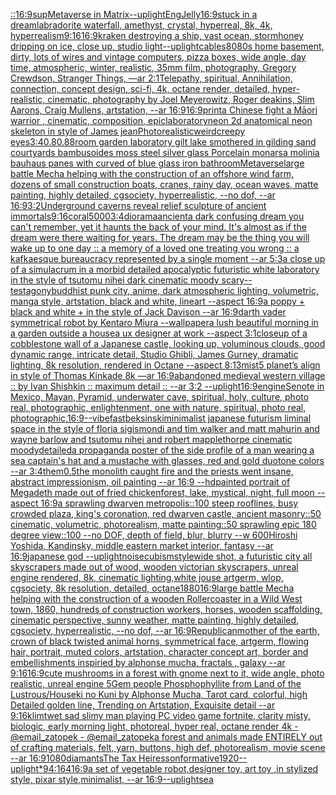 [::](https://www.ebank.nz/aiartgenerator?category=%3A%3A)[16:9](https://www.ebank.nz/aiartgenerator?category=16%3A9)[sup](https://www.ebank.nz/aiartgenerator?category=sup)[Metaverse in Matrix](https://www.ebank.nz/aiartgenerator?category=Metaverse%2520in%2520Matrix)[--uplight](https://www.ebank.nz/aiartgenerator?category=--uplight)[Eng](https://www.ebank.nz/aiartgenerator?category=Eng)[Jelly](https://www.ebank.nz/aiartgenerator?category=Jelly)[16:9](https://www.ebank.nz/aiartgenerator?category=16%3A9)[stuck in a dream](https://www.ebank.nz/aiartgenerator?category=stuck%2520in%2520a%2520dream)[labradorite waterfall, amethyst, crystal, hyperreal, 8k, 4k, hyperrealism](https://www.ebank.nz/aiartgenerator?category=labradorite%2520waterfall%2C%2520amethyst%2C%2520crystal%2C%2520hyperreal%2C%25208k%2C%25204k%2C%2520hyperrealism)[9:16](https://www.ebank.nz/aiartgenerator?category=9%3A16)[16:9](https://www.ebank.nz/aiartgenerator?category=16%3A9)[kraken destroying a ship, vast ocean, storm](https://www.ebank.nz/aiartgenerator?category=kraken%2520destroying%2520a%2520ship%2C%2520vast%2520ocean%2C%2520storm)[honey dripping on ice, close up, studio light](https://www.ebank.nz/aiartgenerator?category=honey%2520dripping%2520on%2520ice%2C%2520close%2520up%2C%2520studio%2520light)[--uplight](https://www.ebank.nz/aiartgenerator?category=--uplight)[cables](https://www.ebank.nz/aiartgenerator?category=cables)[80](https://www.ebank.nz/aiartgenerator?category=80)[80s home basement, dirty, lots of wires and vintage computers, pizza boxes, wide angle, day time, atmospheric, winter, realistic, 35mm film, photography, Gregory Crewdson, Stranger Things, —ar 2:1](https://www.ebank.nz/aiartgenerator?category=80s%2520home%2520basement%2C%2520dirty%2C%2520lots%2520of%2520wires%2520and%2520vintage%2520computers%2C%2520pizza%2520boxes%2C%2520wide%2520angle%2C%2520day%2520time%2C%2520atmospheric%2C%2520winter%2C%2520realistic%2C%252035mm%2520film%2C%2520photography%2C%2520Gregory%2520Crewdson%2C%2520Stranger%2520Things%2C%2520%E2%80%94ar%25202%3A1)[Telepathy, spiritual, Annihilation, connection, concept design, sci-fi, 4k, octane render, detailed, hyper-realistic, cinematic, photography by Joel Meyerowitz, Roger deakins, Slim Aarons, Craig Mullens, artstation, --ar 16:9](https://www.ebank.nz/aiartgenerator?category=Telepathy%2C%2520spiritual%2C%2520Annihilation%2C%2520connection%2C%2520concept%2520design%2C%2520sci-fi%2C%25204k%2C%2520octane%2520render%2C%2520detailed%2C%2520hyper-realistic%2C%2520cinematic%2C%2520photography%2520by%2520Joel%2520Meyerowitz%2C%2520Roger%2520deakins%2C%2520Slim%2520Aarons%2C%2520Craig%2520Mullens%2C%2520artstation%2C%2520--ar%252016%3A9)[16:9](https://www.ebank.nz/aiartgenerator?category=16%3A9)[print](https://www.ebank.nz/aiartgenerator?category=print)[a Chinese fight a Māori warrior , cinematic, composition, epic](https://www.ebank.nz/aiartgenerator?category=a%2520Chinese%2520fight%2520a%2520M%C4%81ori%2520warrior%2520%2C%2520cinematic%2C%2520composition%2C%2520epic)[laboratory](https://www.ebank.nz/aiartgenerator?category=laboratory)[neon 2d anatomical neon skeleton in style of James jean](https://www.ebank.nz/aiartgenerator?category=neon%25202d%2520anatomical%2520neon%2520skeleton%2520in%2520style%2520of%2520James%2520jean)[Photorealistic](https://www.ebank.nz/aiartgenerator?category=Photorealistic)[weird](https://www.ebank.nz/aiartgenerator?category=weird)[creepy eyes](https://www.ebank.nz/aiartgenerator?category=creepy%2520eyes)[3:4](https://www.ebank.nz/aiartgenerator?category=3%3A4)[0.8](https://www.ebank.nz/aiartgenerator?category=0.8)[0.88](https://www.ebank.nz/aiartgenerator?category=0.88)[room garden laboratory  gilt lake  smothered in gilding sand courtyards bambusoides moss steel silver glass  Porcelain monarsa molinia bauhaus panes with curved of blue glass iron bathroom](https://www.ebank.nz/aiartgenerator?category=room%2520garden%2520laboratory%2520%2520gilt%2520lake%2520%2520smothered%2520in%2520gilding%2520sand%2520courtyards%2520bambusoides%2520moss%2520steel%2520silver%2520glass%2520%2520Porcelain%2520monarsa%2520molinia%2520bauhaus%2520panes%2520with%2520curved%2520of%2520blue%2520glass%2520iron%2520bathroom)[Metaverse](https://www.ebank.nz/aiartgenerator?category=Metaverse)[large battle Mecha helping with the construction of an offshore wind farm, dozens of small construction boats, cranes, rainy day, ocean waves, matte painting, highly detailed, cgsociety, hyperrealistic, --no dof, --ar 16:9](https://www.ebank.nz/aiartgenerator?category=large%2520battle%2520Mecha%2520helping%2520with%2520the%2520construction%2520of%2520an%2520offshore%2520wind%2520farm%2C%2520dozens%2520of%2520small%2520construction%2520boats%2C%2520cranes%2C%2520rainy%2520day%2C%2520ocean%2520waves%2C%2520matte%2520painting%2C%2520highly%2520detailed%2C%2520cgsociety%2C%2520hyperrealistic%2C%2520--no%2520dof%2C%2520--ar%252016%3A9)[3:2](https://www.ebank.nz/aiartgenerator?category=3%3A2)[Underground caverns reveal relief sculpture of ancient immortals](https://www.ebank.nz/aiartgenerator?category=Underground%2520caverns%2520reveal%2520relief%2520sculpture%2520of%2520ancient%2520immortals)[9:16](https://www.ebank.nz/aiartgenerator?category=9%3A16)[coral](https://www.ebank.nz/aiartgenerator?category=coral)[5000](https://www.ebank.nz/aiartgenerator?category=5000)[3:4](https://www.ebank.nz/aiartgenerator?category=3%3A4)[diorama](https://www.ebank.nz/aiartgenerator?category=diorama)[ancient](https://www.ebank.nz/aiartgenerator?category=ancient)[a dark confusing dream you can't remember, yet it haunts the back of your mind. It's almost as if the dream were there waiting for years. The dream may be the thing you will wake up to one day :: a memory of a loved one treating you wrong :: a kafkaesque bureaucracy represented by a single moment --ar 5:3](https://www.ebank.nz/aiartgenerator?category=a%2520dark%2520confusing%2520dream%2520you%2520can%27t%2520remember%2C%2520yet%2520it%2520haunts%2520the%2520back%2520of%2520your%2520mind.%2520It%27s%2520almost%2520as%2520if%2520the%2520dream%2520were%2520there%2520waiting%2520for%2520years.%2520The%2520dream%2520may%2520be%2520the%2520thing%2520you%2520will%2520wake%2520up%2520to%2520one%2520day%2520%3A%3A%2520a%2520memory%2520of%2520a%2520loved%2520one%2520treating%2520you%2520wrong%2520%3A%3A%2520a%2520kafkaesque%2520bureaucracy%2520represented%2520by%2520a%2520single%2520moment%2520--ar%25205%3A3)[a close up of a simulacrum in a morbid detailed apocalyptic futuristic white laboratory in the style of tsutomu nihei dark cinematic moody scary](https://www.ebank.nz/aiartgenerator?category=a%2520close%2520up%2520of%2520a%2520simulacrum%2520in%2520a%2520morbid%2520detailed%2520apocalyptic%2520futuristic%2520white%2520laboratory%2520in%2520the%2520style%2520of%2520tsutomu%2520nihei%2520dark%2520cinematic%2520moody%2520scary)[--test](https://www.ebank.nz/aiartgenerator?category=--test)[agony](https://www.ebank.nz/aiartgenerator?category=agony)[buddhist punk city, anime, dark atmospheric lighting, volumetric, manga style, artstation, black and white, lineart --aspect 16:9](https://www.ebank.nz/aiartgenerator?category=buddhist%2520punk%2520city%2C%2520anime%2C%2520dark%2520atmospheric%2520lighting%2C%2520volumetric%2C%2520manga%2520style%2C%2520artstation%2C%2520black%2520and%2520white%2C%2520lineart%2520--aspect%252016%3A9)[a poppy  + black and white + in the style of Jack Davison --ar 16:9](https://www.ebank.nz/aiartgenerator?category=a%2520poppy%2520%2520%2B%2520black%2520and%2520white%2520%2B%2520in%2520the%2520style%2520of%2520Jack%2520Davison%2520--ar%252016%3A9)[darth vader symmetrical robot  by Kentaro Miura --wallpaper](https://www.ebank.nz/aiartgenerator?category=darth%2520vader%2520symmetrical%2520robot%2520%2520by%2520Kentaro%2520Miura%2520--wallpaper)[a lush beautiful morning in a garden outside a house](https://www.ebank.nz/aiartgenerator?category=a%2520lush%2520beautiful%2520morning%2520in%2520a%2520garden%2520outside%2520a%2520house)[a ux designer at work --aspect 3:1](https://www.ebank.nz/aiartgenerator?category=a%2520ux%2520designer%2520at%2520work%2520--aspect%25203%3A1)[closeup of a cobblestone wall of a Japanese castle, looking up, voluminous clouds, good dynamic range, intricate detail, Studio Ghibli, James Gurney, dramatic lighting, 8k resolution, rendered in Octane --aspect 8:13](https://www.ebank.nz/aiartgenerator?category=closeup%2520of%2520a%2520cobblestone%2520wall%2520of%2520a%2520Japanese%2520castle%2C%2520looking%2520up%2C%2520voluminous%2520clouds%2C%2520good%2520dynamic%2520range%2C%2520intricate%2520detail%2C%2520Studio%2520Ghibli%2C%2520James%2520Gurney%2C%2520dramatic%2520lighting%2C%25208k%2520resolution%2C%2520rendered%2520in%2520Octane%2520--aspect%25208%3A13)[mist](https://www.ebank.nz/aiartgenerator?category=mist)[5 planet’s align in style of Thomas Kinkade 8k —ar 16:9](https://www.ebank.nz/aiartgenerator?category=5%2520planet%E2%80%99s%2520align%2520in%2520style%2520of%2520Thomas%2520Kinkade%25208k%2520%E2%80%94ar%252016%3A9)[abandoned medieval western village :: by Ivan Shishkin :: maximum detail :: --ar 3:2 --uplight](https://www.ebank.nz/aiartgenerator?category=abandoned%2520medieval%2520western%2520village%2520%3A%3A%2520by%2520Ivan%2520Shishkin%2520%3A%3A%2520maximum%2520detail%2520%3A%3A%2520--ar%25203%3A2%2520--uplight)[16:9](https://www.ebank.nz/aiartgenerator?category=16%3A9)[engine](https://www.ebank.nz/aiartgenerator?category=engine)[Senote in Mexico, Mayan, Pyramid, underwater cave, spiritual, holy, culture, photo real, photographic, enlightenment, one with nature, spiritual, photo real, photographic,](https://www.ebank.nz/aiartgenerator?category=Senote%2520in%2520Mexico%2C%2520Mayan%2C%2520Pyramid%2C%2520underwater%2520cave%2C%2520spiritual%2C%2520holy%2C%2520culture%2C%2520photo%2520real%2C%2520photographic%2C%2520enlightenment%2C%2520one%2520with%2520nature%2C%2520spiritual%2C%2520photo%2520real%2C%2520photographic%2C)[16:9](https://www.ebank.nz/aiartgenerator?category=16%3A9)[--vibefast](https://www.ebank.nz/aiartgenerator?category=--vibefast)[beksinski](https://www.ebank.nz/aiartgenerator?category=beksinski)[minimalist japanese futurism liminal space in the style of floria sigismondi and tim walker and matt mahurin and wayne barlow and tsutomu nihei and robert mapplethorpe cinematic moody](https://www.ebank.nz/aiartgenerator?category=minimalist%2520japanese%2520futurism%2520liminal%2520space%2520in%2520the%2520style%2520of%2520floria%2520sigismondi%2520and%2520tim%2520walker%2520and%2520matt%2520mahurin%2520and%2520wayne%2520barlow%2520and%2520tsutomu%2520nihei%2520and%2520robert%2520mapplethorpe%2520cinematic%2520moody)[detailed](https://www.ebank.nz/aiartgenerator?category=detailed)[](https://www.ebank.nz/aiartgenerator?category=)[a propaganda poster of the side profile of a man wearing a sea captain's hat and a mustache with glasses, red and gold duotone colors --ar 3:4](https://www.ebank.nz/aiartgenerator?category=a%2520propaganda%2520poster%2520of%2520the%2520side%2520profile%2520of%2520a%2520man%2520wearing%2520a%2520sea%2520captain%27s%2520hat%2520and%2520a%2520mustache%2520with%2520glasses%2C%2520red%2520and%2520gold%2520duotone%2520colors%2520--ar%25203%3A4)[them](https://www.ebank.nz/aiartgenerator?category=them)[](https://www.ebank.nz/aiartgenerator?category=)[0.5](https://www.ebank.nz/aiartgenerator?category=0.5)[the monolith caught fire and the priests went insane, abstract impressionism, oil painting --ar 16:9 --hd](https://www.ebank.nz/aiartgenerator?category=the%2520monolith%2520caught%2520fire%2520and%2520the%2520priests%2520went%2520insane%2C%2520abstract%2520impressionism%2C%2520oil%2520painting%2520--ar%252016%3A9%2520--hd)[painted portrait of Megadeth made out of fried chicken](https://www.ebank.nz/aiartgenerator?category=painted%2520portrait%2520of%2520Megadeth%2520made%2520out%2520of%2520fried%2520chicken)[forest, lake, mystical, night, full moon --aspect 16:9](https://www.ebank.nz/aiartgenerator?category=forest%2C%2520lake%2C%2520mystical%2C%2520night%2C%2520full%2520moon%2520--aspect%252016%3A9)[a sprawling dwarven metropolis::100 steep rooflines, busy crowded plaza, king's coronation, red dwarven castle, ancient masonry::50 cinematic, volumetric, photorealism, matte painting::50 sprawling epic 180 degree view::100 --no DOF, depth of field, blur, blurry --w 600](https://www.ebank.nz/aiartgenerator?category=a%2520sprawling%2520dwarven%2520metropolis%3A%3A100%2520steep%2520rooflines%2C%2520busy%2520crowded%2520plaza%2C%2520king%27s%2520coronation%2C%2520red%2520dwarven%2520castle%2C%2520ancient%2520masonry%3A%3A50%2520cinematic%2C%2520volumetric%2C%2520photorealism%2C%2520matte%2520painting%3A%3A50%2520sprawling%2520epic%2520180%2520degree%2520view%3A%3A100%2520--no%2520DOF%2C%2520depth%2520of%2520field%2C%2520blur%2C%2520blurry%2520--w%2520600)[Hiroshi Yoshida, Kandinsky, middle eastern market interior, fantasy --ar 16:9](https://www.ebank.nz/aiartgenerator?category=Hiroshi%2520Yoshida%2C%2520Kandinsky%2C%2520middle%2520eastern%2520market%2520interior%2C%2520fantasy%2520--ar%252016%3A9)[japanese god --uplight](https://www.ebank.nz/aiartgenerator?category=japanese%2520god%2520--uplight)[noise](https://www.ebank.nz/aiartgenerator?category=noise)[cubism](https://www.ebank.nz/aiartgenerator?category=cubism)[style](https://www.ebank.nz/aiartgenerator?category=style)[wide shot, a futuristic city all skyscrapers made out of wood, wooden victorian skyscrapers, unreal engine rendered,  8k, cinematic lighting,](https://www.ebank.nz/aiartgenerator?category=wide%2520shot%2C%2520a%2520futuristic%2520city%2520all%2520skyscrapers%2520made%2520out%2520of%2520wood%2C%2520wooden%2520victorian%2520skyscrapers%2C%2520unreal%2520engine%2520rendered%2C%2520%25208k%2C%2520cinematic%2520lighting%2C)[white jouse artgerm, wlop, cgsociety, 8k resolution, detailed, octane](https://www.ebank.nz/aiartgenerator?category=white%2520jouse%2520artgerm%2C%2520wlop%2C%2520cgsociety%2C%25208k%2520resolution%2C%2520detailed%2C%2520octane)[1880](https://www.ebank.nz/aiartgenerator?category=1880)[16:9](https://www.ebank.nz/aiartgenerator?category=16%3A9)[large battle Mecha helping with the construction of a wooden Rollercoaster in a Wild West town, 1860, hundreds of construction workers, horses, wooden scaffolding, cinematic perspective, sunny weather, matte painting, highly detailed, cgsociety, hyperrealistic, --no dof, --ar 16:9](https://www.ebank.nz/aiartgenerator?category=large%2520battle%2520Mecha%2520helping%2520with%2520the%2520construction%2520of%2520a%2520wooden%2520Rollercoaster%2520in%2520a%2520Wild%2520West%2520town%2C%25201860%2C%2520hundreds%2520of%2520construction%2520workers%2C%2520horses%2C%2520wooden%2520scaffolding%2C%2520cinematic%2520perspective%2C%2520sunny%2520weather%2C%2520matte%2520painting%2C%2520highly%2520detailed%2C%2520cgsociety%2C%2520hyperrealistic%2C%2520--no%2520dof%2C%2520--ar%252016%3A9)[Republican](https://www.ebank.nz/aiartgenerator?category=Republican)[mother of the earth, crown of black twisted animal horns, symmetrical face, artgerm, flowing hair, portrait, muted colors, artstation, character concept art, border and embellishments inspiried by alphonse mucha, fractals , galaxy --ar 9:16](https://www.ebank.nz/aiartgenerator?category=mother%2520of%2520the%2520earth%2C%2520crown%2520of%2520black%2520twisted%2520animal%2520horns%2C%2520symmetrical%2520face%2C%2520artgerm%2C%2520flowing%2520hair%2C%2520portrait%2C%2520muted%2520colors%2C%2520artstation%2C%2520character%2520concept%2520art%2C%2520border%2520and%2520embellishments%2520inspiried%2520by%2520alphonse%2520mucha%2C%2520fractals%2520%2C%2520galaxy%2520--ar%25209%3A16)[16:9](https://www.ebank.nz/aiartgenerator?category=16%3A9)[cute mushrooms in a forest with gnome next to it, wide angle, photo realistic, unreal engine 5](https://www.ebank.nz/aiartgenerator?category=cute%2520mushrooms%2520in%2520a%2520forest%2520with%2520gnome%2520next%2520to%2520it%2C%2520wide%2520angle%2C%2520photo%2520realistic%2C%2520unreal%2520engine%25205)[Gem people Phosphophyllite from Land of the Lustrous/Houseki no Kuni by Alphonse Mucha, Tarot card, colorful, high Detailed golden line, Trending on Artstation, Exquisite detail --ar 9:16](https://www.ebank.nz/aiartgenerator?category=Gem%2520people%2520Phosphophyllite%2520from%2520Land%2520of%2520the%2520Lustrous/Houseki%2520no%2520Kuni%2520by%2520Alphonse%2520Mucha%2C%2520Tarot%2520card%2C%2520colorful%2C%2520high%2520Detailed%2520golden%2520line%2C%2520Trending%2520on%2520Artstation%2C%2520Exquisite%2520detail%2520--ar%25209%3A16)[klimt](https://www.ebank.nz/aiartgenerator?category=klimt)[wet sad slimy man playing PC video game fortnite, clarity misty, biologic, early morning light, photoreal, hyper real, octane render 4k - @email_zatopek - @email_zatopek](https://www.ebank.nz/aiartgenerator?category=wet%2520sad%2520slimy%2520man%2520playing%2520PC%2520video%2520game%2520fortnite%2C%2520clarity%2520misty%2C%2520biologic%2C%2520early%2520morning%2520light%2C%2520photoreal%2C%2520hyper%2520real%2C%2520octane%2520render%25204k%2520-%2520%40email_zatopek%2520-%2520%40email_zatopek)[a forest and animals made ENTIRELY out of crafting materials, felt, yarn, buttons, high def, photorealism, movie scene --ar 16:9](https://www.ebank.nz/aiartgenerator?category=a%2520forest%2520and%2520animals%2520made%2520ENTIRELY%2520out%2520of%2520crafting%2520materials%2C%2520felt%2C%2520yarn%2C%2520buttons%2C%2520high%2520def%2C%2520photorealism%2C%2520movie%2520scene%2520--ar%252016%3A9)[1080](https://www.ebank.nz/aiartgenerator?category=1080)[diamants](https://www.ebank.nz/aiartgenerator?category=diamants)[The Tax Heiress](https://www.ebank.nz/aiartgenerator?category=The%2520Tax%2520Heiress)[onformative](https://www.ebank.nz/aiartgenerator?category=onformative)[1920](https://www.ebank.nz/aiartgenerator?category=1920)[--uplight](https://www.ebank.nz/aiartgenerator?category=--uplight)[*94:164](https://www.ebank.nz/aiartgenerator?category=%2A94%3A164)[16:9](https://www.ebank.nz/aiartgenerator?category=16%3A9)[a set of vegetable robot,designer toy, art toy ,in stylized style, pixar style,minimalist, --ar 16:9](https://www.ebank.nz/aiartgenerator?category=a%2520set%2520of%2520vegetable%2520robot%2Cdesigner%2520toy%2C%2520art%2520toy%2520%2Cin%2520stylized%2520style%2C%2520pixar%2520style%2Cminimalist%2C%2520--ar%252016%3A9)[--uplight](https://www.ebank.nz/aiartgenerator?category=--uplight)[sea](https://www.ebank.nz/aiartgenerator?category=sea)